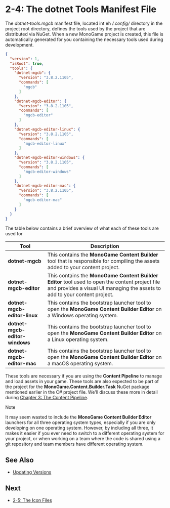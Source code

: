 # 2-4: The dotnet Tools Manifest File

The *dotnet-tools.mgcb* manifest file, located int eh */.config/* directory in the project root directory, defines the tools used by the project that are distributed via NuGet.  When a new MonoGame project is created, this file is automatically generated for you containing the necessary tools used during development.

```json
{
  "version": 1,
  "isRoot": true,
  "tools": {
    "dotnet-mgcb": {
      "version": "3.8.2.1105",
      "commands": [
        "mgcb"
      ]
    },
    "dotnet-mgcb-editor": {
      "version": "3.8.2.1105",
      "commands": [
        "mgcb-editor"
      ]
    },
    "dotnet-mgcb-editor-linux": {
      "version": "3.8.2.1105",
      "commands": [
        "mgcb-editor-linux"
      ]
    },
    "dotnet-mgcb-editor-windows": {
      "version": "3.8.2.1105",
      "commands": [
        "mgcb-editor-windows"
      ]
    },
    "dotnet-mgcb-editor-mac": {
      "version": "3.8.2.1105",
      "commands": [
        "mgcb-editor-mac"
      ]
    }
  }
}
```

The table below contains a brief overview of what each of these tools are used for

| Tool | Description |
| --- | --- |
| **dotnet-mgcb** | This contains the **MonoGame Content Builder** tool that is responsible for compiling the assets added to your content project. |
| **dotnet-mgcb-editor** | This contains the **MonoGame Content Builder Editor** tool used to open the content project file and provides a visual UI managing the assets to add to your content project. |
| **dotnet-mgcb-editor-linux** | This contains the bootstrap launcher tool to open the **MonoGame Content Builder Editor** on a Windows operating system. |
| **dotnet-mgcb-editor-windows** | This contains the bootstrap launcher tool to open the **MonoGame Content Builder Editor** on a Linux operating system. |
| **dotnet-mgcb-editor-mac** | This contains the bootstrap launcher tool to open the **MonoGame Content Builder Editor** on a macOS operating system. |

These tools are necessary if you are using the **Content Pipeline** to manage and load assets in your game.  These tools are also expected to be part of the project for the **MonoGame.Content.Builder.Task** NuGet package mentioned earlier in the C# project file.  We'll discuss these more in detail during [Chapter 3: The Content Pipeline](../chapter-03-the-content-pipeline/03-00-the-content-pipeline.md).

> [!NOTE]
> It may seem wasted to include the **MonoGame Content Builder Editor** launchers for all three operating system types, especially if you are only developing on one operating system.  However, by including all three, it makes it easier if you ever need to switch to a different operating system for your project, or when working on a team where the code is shared using a git repository and team members have different operating system.

## See Also
- [Updating Versions](https://docs.monogame.net/articles/migration/updating_versions.html)

## Next
- [2-5: The Icon Files](./02-05-the-icon-files.md)
